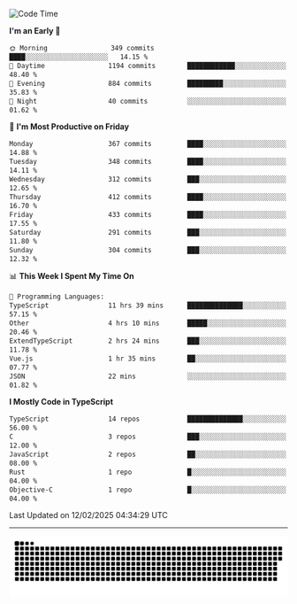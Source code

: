 <!--
<picture>
  <source
    srcset="https://github-readme-stats.vercel.app/api?username=kevinxft&show_icons=true&theme=dark"
    media="(prefers-color-scheme: dark)"
  />
  <source
    srcset="https://github-readme-stats.vercel.app/api?username=kevinxft&show_icons=true"
    media="(prefers-color-scheme: light), (prefers-color-scheme: no-preference)"
  />
  <img src="https://github-readme-stats.vercel.app/api?username=kevinxft&show_icons=true" />
</picture>
-->

<!--START_SECTION:waka-->
![Code Time](http://img.shields.io/badge/Code%20Time-3%2C080%20hrs%2058%20mins-blue)

**I'm an Early 🐤** 

```text
🌞 Morning                349 commits         ████░░░░░░░░░░░░░░░░░░░░░   14.15 % 
🌆 Daytime                1194 commits        ████████████░░░░░░░░░░░░░   48.40 % 
🌃 Evening                884 commits         █████████░░░░░░░░░░░░░░░░   35.83 % 
🌙 Night                  40 commits          ░░░░░░░░░░░░░░░░░░░░░░░░░   01.62 % 
```
📅 **I'm Most Productive on Friday** 

```text
Monday                   367 commits         ████░░░░░░░░░░░░░░░░░░░░░   14.88 % 
Tuesday                  348 commits         ████░░░░░░░░░░░░░░░░░░░░░   14.11 % 
Wednesday                312 commits         ███░░░░░░░░░░░░░░░░░░░░░░   12.65 % 
Thursday                 412 commits         ████░░░░░░░░░░░░░░░░░░░░░   16.70 % 
Friday                   433 commits         ████░░░░░░░░░░░░░░░░░░░░░   17.55 % 
Saturday                 291 commits         ███░░░░░░░░░░░░░░░░░░░░░░   11.80 % 
Sunday                   304 commits         ███░░░░░░░░░░░░░░░░░░░░░░   12.32 % 
```


📊 **This Week I Spent My Time On** 

```text
💬 Programming Languages: 
TypeScript               11 hrs 39 mins      ██████████████░░░░░░░░░░░   57.15 % 
Other                    4 hrs 10 mins       █████░░░░░░░░░░░░░░░░░░░░   20.46 % 
ExtendTypeScript         2 hrs 24 mins       ███░░░░░░░░░░░░░░░░░░░░░░   11.78 % 
Vue.js                   1 hr 35 mins        ██░░░░░░░░░░░░░░░░░░░░░░░   07.77 % 
JSON                     22 mins             ░░░░░░░░░░░░░░░░░░░░░░░░░   01.82 % 
```

**I Mostly Code in TypeScript** 

```text
TypeScript               14 repos            ██████████████░░░░░░░░░░░   56.00 % 
C                        3 repos             ███░░░░░░░░░░░░░░░░░░░░░░   12.00 % 
JavaScript               2 repos             ██░░░░░░░░░░░░░░░░░░░░░░░   08.00 % 
Rust                     1 repo              █░░░░░░░░░░░░░░░░░░░░░░░░   04.00 % 
Objective-C              1 repo              █░░░░░░░░░░░░░░░░░░░░░░░░   04.00 % 
```




 Last Updated on 12/02/2025 04:34:29 UTC
<!--END_SECTION:waka-->

---

<picture>
  <source media="(prefers-color-scheme: dark)" srcset="https://raw.githubusercontent.com/kevinxft/kevinxft/output/github-contribution-grid-snake-dark.svg">
  <source media="(prefers-color-scheme: light)" srcset="https://raw.githubusercontent.com/kevinxft/kevinxft/output/github-contribution-grid-snake.svg">
  <img alt="github contribution grid snake animation" src="https://raw.githubusercontent.com/kevinxft/kevinxft/output/github-contribution-grid-snake.svg">
</picture>